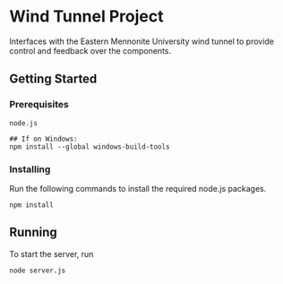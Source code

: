 # Wind Tunnel Project

Interfaces with the Eastern Mennonite University wind tunnel to provide control and feedback over the components.

## Getting Started


### Prerequisites

```
node.js

## If on Windows:
npm install --global windows-build-tools
```

### Installing

Run the following commands to install the required node.js packages.

```
npm install
```

## Running

To start the server, run
```
node server.js
```
